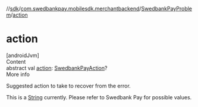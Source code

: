 //[sdk](../../../index.md)/[com.swedbankpay.mobilesdk.merchantbackend](../index.md)/[SwedbankPayProblem](index.md)/[action](action.md)



# action  
[androidJvm]  
Content  
abstract val [action](action.md): [SwedbankPayAction](../index.md#%5Bcom.swedbankpay.mobilesdk.merchantbackend%2FSwedbankPayAction%2F%2F%2FPointingToDeclaration%2F%5D%2FClasslikes%2F2101262426)?  
More info  


Suggested action to take to recover from the error.



This is a [String](https://kotlinlang.org/api/latest/jvm/stdlib/kotlin/-string/index.html) currently. Please refer to Swedbank Pay for possible values.

  



